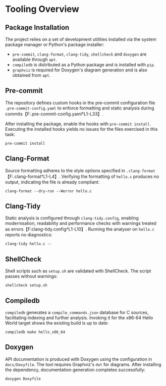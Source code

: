 # Tooling Overview

## Package Installation

The project relies on a set of development utilities installed via the system package manager or Python's package installer:

- `pre-commit`, `clang-format`, `clang-tidy`, `shellcheck` and `doxygen` are available through `apt`.
- `compiledb` is distributed as a Python package and is installed with `pip`.
- `graphviz` is required for Doxygen's diagram generation and is also obtained from `apt`.

## Pre-commit

The repository defines custom hooks in the pre-commit configuration file `.pre-commit-config.yaml` to enforce formatting and static analysis during commits【F:.pre-commit-config.yaml†L1-L33】.

After installing the package, enable the hooks with `pre-commit install`. Executing the installed hooks yields no issues for the files exercised in this task:

```
pre-commit install
```

## Clang-Format

Source formatting adheres to the style options specified in `.clang-format`【F:.clang-format†L1-L4】. Verifying the formatting of `hello.c` produces no output, indicating the file is already compliant:

```
clang-format --dry-run --Werror hello.c
```

## Clang-Tidy

Static analysis is configured through `clang-tidy.config`, enabling modernisation, readability and performance checks with warnings treated as errors【F:clang-tidy.config†L1-L10】. Running the analyser on `hello.c` reports no diagnostics:

```
clang-tidy hello.c --
```

## ShellCheck

Shell scripts such as `setup.sh` are validated with ShellCheck. The script passes without warnings:

```
shellcheck setup.sh
```

## Compiledb

`compiledb` generates a `compile_commands.json` database for C sources, facilitating indexing and further analysis. Invoking it for the x86-64 Hello World target shows the existing build is up to date:

```
compiledb make hello_x86_64
```

## Doxygen

API documentation is produced with Doxygen using the configuration in `docs/Doxyfile`. The tool requires Graphviz's `dot` for diagrams. After installing the dependency, documentation generation completes successfully:

```
doxygen Doxyfile
```

